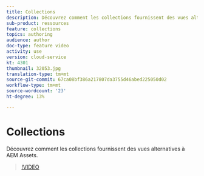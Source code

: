 ```yaml
---
title: Collections
description: Découvrez comment les collections fournissent des vues alternatives à AEM Assets.
sub-product: ressources
feature: collections
topics: authoring
audience: author
doc-type: feature video
activity: use
version: cloud-service
kt: 4301
thumbnail: 32053.jpg
translation-type: tm+mt
source-git-commit: 67ca08bf386a217807da3755d46abed225050d02
workflow-type: tm+mt
source-wordcount: '23'
ht-degree: 13%

---
```



# Collections

Découvrez comment les collections fournissent des vues alternatives à AEM Assets.

>[!VIDEO](https://video.tv.adobe.com/v/32053/?quality=12&learn=on&hidetitle=true)